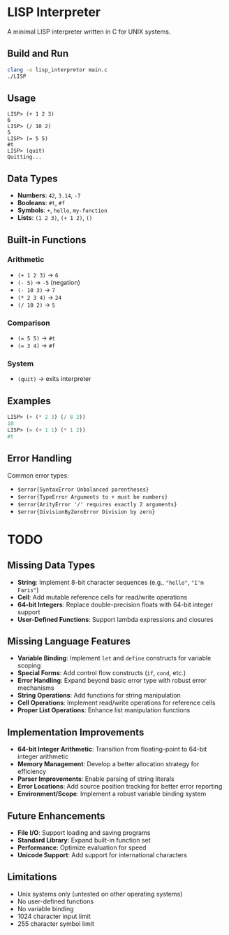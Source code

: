 # LISP Interpreter

A minimal LISP interpreter written in C for UNIX systems.

## Build and Run

```bash
clang -o lisp_interpretor main.c
./LISP
```

## Usage

```
LISP> (+ 1 2 3)
6
LISP> (/ 10 2)
5
LISP> (= 5 5)
#t
LISP> (quit)
Quitting...
```

## Data Types

- **Numbers**: `42`, `3.14`, `-7`
- **Booleans**: `#t`, `#f`
- **Symbols**: `+`, `hello`, `my-function`
- **Lists**: `(1 2 3)`, `(+ 1 2)`, `()`

## Built-in Functions

### Arithmetic
- `(+ 1 2 3)` → `6`
- `(- 5)` → `-5` (negation)
- `(- 10 3)` → `7`
- `(* 2 3 4)` → `24`
- `(/ 10 2)` → `5`

### Comparison
- `(= 5 5)` → `#t`
- `(= 3 4)` → `#f`

### System
- `(quit)` → exits interpreter

## Examples

```lisp
LISP> (+ (* 2 3) (/ 8 2))
10
LISP> (= (+ 1 1) (* 1 2))
#t
```

## Error Handling

Common error types:
- `$error{SyntaxError Unbalanced parentheses}`
- `$error{TypeError Arguments to + must be numbers}`
- `$error{ArityError '/' requires exactly 2 arguments}`
- `$error{DivisionByZeroError Division by zero}`

# TODO

## Missing Data Types
- **String**: Implement 8-bit character sequences (e.g., `"hello"`, `"I'm Faris"`)
- **Cell**: Add mutable reference cells for read/write operations
- **64-bit Integers**: Replace double-precision floats with 64-bit integer support
- **User-Defined Functions**: Support lambda expressions and closures

## Missing Language Features
- **Variable Binding**: Implement `let` and `define` constructs for variable scoping
- **Special Forms**: Add control flow constructs (`if`, `cond`, etc.)
- **Error Handling**: Expand beyond basic error type with robust error mechanisms
- **String Operations**: Add functions for string manipulation
- **Cell Operations**: Implement read/write operations for reference cells
- **Proper List Operations**: Enhance list manipulation functions

## Implementation Improvements
- **64-bit Integer Arithmetic**: Transition from floating-point to 64-bit integer arithmetic
- **Memory Management**: Develop a better allocation strategy for efficiency
- **Parser Improvements**: Enable parsing of string literals
- **Error Locations**: Add source position tracking for better error reporting
- **Environment/Scope**: Implement a robust variable binding system

## Future Enhancements
- **File I/O**: Support loading and saving programs
- **Standard Library**: Expand built-in function set
- **Performance**: Optimize evaluation for speed
- **Unicode Support**: Add support for international characters

## Limitations

- Unix systems only (untested on other operating systems)
- No user-defined functions
- No variable binding
- 1024 character input limit
- 255 character symbol limit
